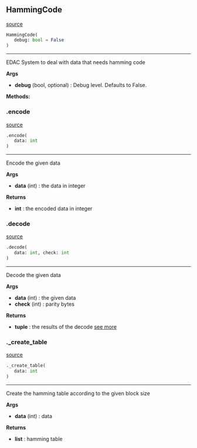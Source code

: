 #


## HammingCode
[source](https://github.com/N0Ball/EDAC/blob/main/modules/edac/methods/hammingcode.py/#L4)
```python 
HammingCode(
   debug: bool = False
)
```


---
EDAC System to deal with data that needs hamming code 


**Args**

* **debug** (bool, optional) : Debug level. Defaults to False.



**Methods:**


### .encode
[source](https://github.com/N0Ball/EDAC/blob/main/modules/edac/methods/hammingcode.py/#L19)
```python
.encode(
   data: int
)
```

---
Encode the given data


**Args**

* **data** (int) : the data in integer


**Returns**

* **int**  : the encoded data in integer


### .decode
[source](https://github.com/N0Ball/EDAC/blob/main/modules/edac/methods/hammingcode.py/#L53)
```python
.decode(
   data: int, check: int
)
```

---
Decode the given data


**Args**

* **data** (int) : the given data
* **check** (int) : parity bytes


**Returns**

* **tuple**  : the results of the decode [see more](../../schema#decode)


### ._create_table
[source](https://github.com/N0Ball/EDAC/blob/main/modules/edac/methods/hammingcode.py/#L136)
```python
._create_table(
   data: int
)
```

---
Create the hamming table according to the given block size


**Args**

* **data** (int) : data


**Returns**

* **list**  : hamming table


